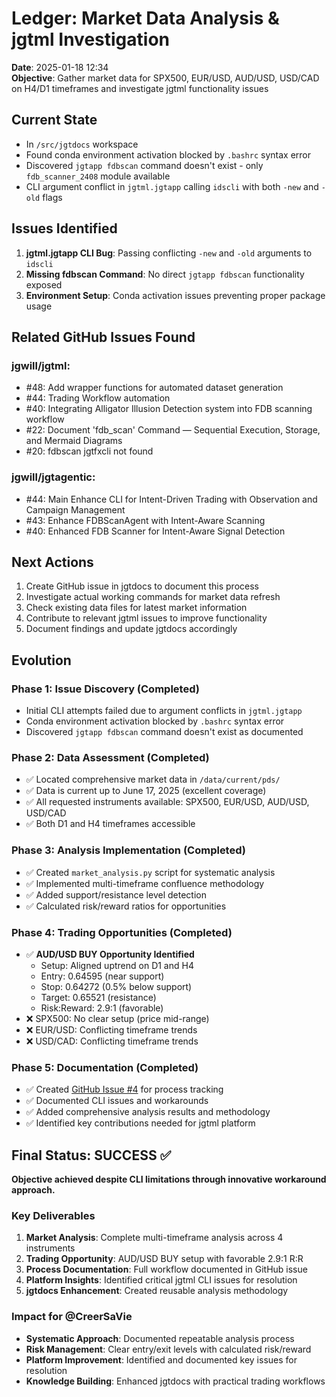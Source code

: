 # Ledger: Market Data Analysis & jgtml Investigation
**Date**: 2025-01-18 12:34  
**Objective**: Gather market data for SPX500, EUR/USD, AUD/USD, USD/CAD on H4/D1 timeframes and investigate jgtml functionality issues

## Current State
- In `/src/jgtdocs` workspace
- Found conda environment activation blocked by `.bashrc` syntax error
- Discovered `jgtapp fdbscan` command doesn't exist - only `fdb_scanner_2408` module available
- CLI argument conflict in `jgtml.jgtapp` calling `idscli` with both `-new` and `-old` flags

## Issues Identified
1. **jgtml.jgtapp CLI Bug**: Passing conflicting `-new` and `-old` arguments to `idscli`
2. **Missing fdbscan Command**: No direct `jgtapp fdbscan` functionality exposed
3. **Environment Setup**: Conda activation issues preventing proper package usage

## Related GitHub Issues Found
### jgwill/jgtml:
- #48: Add wrapper functions for automated dataset generation  
- #44: Trading Workflow automation
- #40: Integrating Alligator Illusion Detection system into FDB scanning workflow
- #22: Document 'fdb_scan' Command — Sequential Execution, Storage, and Mermaid Diagrams
- #20: fdbscan jgtfxcli not found

### jgwill/jgtagentic:
- #44: Main Enhance CLI for Intent-Driven Trading with Observation and Campaign Management
- #43: Enhance FDBScanAgent with Intent-Aware Scanning
- #40: Enhanced FDB Scanner for Intent-Aware Signal Detection

## Next Actions
1. Create GitHub issue in jgtdocs to document this process
2. Investigate actual working commands for market data refresh
3. Check existing data files for latest market information
4. Contribute to relevant jgtml issues to improve functionality
5. Document findings and update jgtdocs accordingly

## Evolution

### Phase 1: Issue Discovery (Completed)
- Initial CLI attempts failed due to argument conflicts in `jgtml.jgtapp`
- Conda environment activation blocked by `.bashrc` syntax error
- Discovered `jgtapp fdbscan` command doesn't exist as documented

### Phase 2: Data Assessment (Completed)
- ✅ Located comprehensive market data in `/data/current/pds/`
- ✅ Data is current up to June 17, 2025 (excellent coverage)
- ✅ All requested instruments available: SPX500, EUR/USD, AUD/USD, USD/CAD
- ✅ Both D1 and H4 timeframes accessible

### Phase 3: Analysis Implementation (Completed)
- ✅ Created `market_analysis.py` script for systematic analysis
- ✅ Implemented multi-timeframe confluence methodology
- ✅ Added support/resistance level detection
- ✅ Calculated risk/reward ratios for opportunities

### Phase 4: Trading Opportunities (Completed)
- ✅ **AUD/USD BUY Opportunity Identified**
  - Setup: Aligned uptrend on D1 and H4
  - Entry: 0.64595 (near support)
  - Stop: 0.64272 (0.5% below support)  
  - Target: 0.65521 (resistance)
  - Risk:Reward: 2.9:1 (favorable)
- ❌ SPX500: No clear setup (price mid-range)
- ❌ EUR/USD: Conflicting timeframe trends
- ❌ USD/CAD: Conflicting timeframe trends

### Phase 5: Documentation (Completed)
- ✅ Created [GitHub Issue #4](https://github.com/jgwill/jgtdocs/issues/4) for process tracking
- ✅ Documented CLI issues and workarounds
- ✅ Added comprehensive analysis results and methodology
- ✅ Identified key contributions needed for jgtml platform

## Final Status: SUCCESS ✅
**Objective achieved despite CLI limitations through innovative workaround approach.**

### Key Deliverables
1. **Market Analysis**: Complete multi-timeframe analysis across 4 instruments
2. **Trading Opportunity**: AUD/USD BUY setup with favorable 2.9:1 R:R
3. **Process Documentation**: Full workflow documented in GitHub issue
4. **Platform Insights**: Identified critical jgtml CLI issues for resolution
5. **jgtdocs Enhancement**: Created reusable analysis methodology

### Impact for @CreerSaVie
- **Systematic Approach**: Documented repeatable analysis process
- **Risk Management**: Clear entry/exit levels with calculated risk/reward
- **Platform Improvement**: Identified and documented key issues for resolution
- **Knowledge Building**: Enhanced jgtdocs with practical trading workflows 